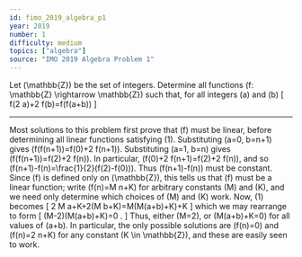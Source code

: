 ```yaml
---
id: fimo_2019_algebra_p1
year: 2019
number: 1
difficulty: medium
topics: ["algebra"]
source: "IMO 2019 Algebra Problem 1"
---
```


Let \(\mathbb{Z}\) be the set of integers. Determine all functions \(f: \mathbb{Z} \rightarrow \mathbb{Z}\) such that, for all integers \(a\) and \(b\)
\[
f(2 a)+2 f(b)=f(f(a+b))
\]


---
Most solutions to this problem first prove that \(f\) must be linear, before determining all linear functions satisfying (1).
Substituting \(a=0, b=n+1\) gives \(f(f(n+1))=f(0)+2 f(n+1)\). Substituting \(a=1, b=n\) gives \(f(f(n+1))=f(2)+2 f(n)\).
In particular, \(f(0)+2 f(n+1)=f(2)+2 f(n)\), and so \(f(n+1)-f(n)=\frac{1}{2}(f(2)-f(0))\). Thus \(f(n+1)-f(n)\) must be constant. Since \(f\) is defined only on \(\mathbb{Z}\), this tells us that \(f\) must be a linear function; write \(f(n)=M n+K\) for arbitrary constants \(M\) and \(K\), and we need only determine which choices of \(M\) and \(K\) work.
Now, (1) becomes
\[
2 M a+K+2(M b+K)=M(M(a+b)+K)+K
\]
which we may rearrange to form
\[
(M-2)(M(a+b)+K)=0 .
\]
Thus, either \(M=2\), or \(M(a+b)+K=0\) for all values of \(a+b\). In particular, the only possible solutions are \(f(n)=0\) and \(f(n)=2 n+K\) for any constant \(K \in \mathbb{Z}\), and these are easily seen to work.
